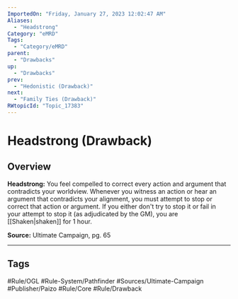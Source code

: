 ```yaml
---
ImportedOn: "Friday, January 27, 2023 12:02:47 AM"
Aliases:
  - "Headstrong"
Category: "eMRD"
Tags:
  - "Category/eMRD"
parent:
  - "Drawbacks"
up:
  - "Drawbacks"
prev:
  - "Hedonistic (Drawback)"
next:
  - "Family Ties (Drawback)"
RWtopicId: "Topic_17383"
---
```

# Headstrong (Drawback)
## Overview
**Headstrong:** You feel compelled to correct every action and argument that contradicts your worldview. Whenever you witness an action or hear an argument that contradicts your alignment, you must attempt to stop or correct that action or argument. If you either don't try to stop it or fail in your attempt to stop it (as adjudicated by the GM), you are [[Shaken|shaken]] for 1 hour.

**Source:** Ultimate Campaign, pg. 65


---
## Tags
#Rule/OGL #Rule-System/Pathfinder #Sources/Ultimate-Campaign #Publisher/Paizo #Rule/Core #Rule/Drawback

